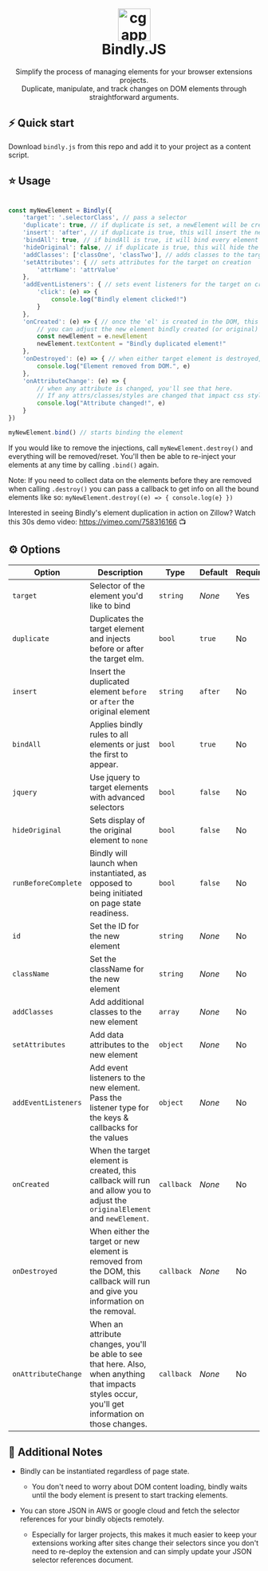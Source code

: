 <h1 align="center">
  <img alt="cgapp logo" src="https://i.ibb.co/drmDMXt/bindlyJS.png" width="65px"/><br/>
  Bindly.JS
</h1>
<p align="center">Simplify the process of managing elements for your browser extensions projects.</br>Duplicate, manipulate, and track changes on DOM elements through straightforward arguments.</p>

## ⚡️ Quick start

Download `bindly.js` from this repo and add it to your project as a content script.

## ⭐️ Usage

```javascript

const myNewElement = Bindly({
    'target': '.selectorClass', // pass a selector
    'duplicate': true, // if duplicate is set, a newElement will be created to mirror the target 'el'
    'insert': 'after', // if duplicate is true, this will insert the new element after or before the original in the DOM.
    'bindAll': true, // if bindAll is true, it will bind every element with the 'el' selector.
    'hideOriginal': false, // if duplicate is true, this will hide the original element if set to true.
    'addClasses': ['classOne', 'classTwo'], // adds classes to the target (original if duplicate = false, newElement if duplicate = true)
    'setAttributes': { // sets attributes for the target on creation
        'attrName': 'attrValue'
    },
    'addEventListeners': { // sets event listeners for the target on creation
        'click': (e) => {
            console.log("Bindly element clicked!")
        }
    },
    'onCreated': (e) => { // once the 'el' is created in the DOM, this callback will run.
        // you can adjust the new element bindly created (or original) like you would any DOM element.
        const newElement = e.newElement
        newElement.textContent = "Bindly duplicated element!"
    },
    'onDestroyed': (e) => { // when either target element is destroyed, this callback will run and give information on which element was destroyed and how.
        console.log("Element removed from DOM.", e)
    },
    'onAttributeChange': (e) => {
        // when any attribute is changed, you'll see that here.
        // If any attrs/classes/styles are changed that impact css style values, you will also see which styles were changed and from/to values.
        console.log("Attribute changed!", e)
    }
})

myNewElement.bind() // starts binding the element

```

If you would like to remove the injections, call `myNewElement.destroy()` and everything will be removed/reset. You'll then be able to re-inject your elements at any time by calling `.bind()` again.

Note: If you need to collect data on the elements before they are removed when calling `.destroy()` you can pass a callback to get info on all the bound elements like so: `myNewElement.destroy((e) => { console.log(e} })`

Interested in seeing Bindly's element duplication in action on Zillow? Watch this 30s demo video: https://vimeo.com/758316166 📺

## ⚙️ Options

| Option                | Description                                                                | Type     | Default        | Required?  |
|-----------------------|----------------------------------------------------------------------------|----------|----------------|------------|
| `target`              | Selector of the element you'd like to bind                                 | `string` | _None_         | Yes        |
| `duplicate`           | Duplicates the target element and injects before or after the target elm.  | `bool`   | `true`         | No         |
| `insert`              | Insert the duplicated element `before` or `after` the original element     | `string` | `after`        | No         |
| `bindAll`             | Applies bindly rules to all elements or just the first to appear.          | `bool`   | `true`         | No         |
| `jquery`              | Use jquery to target elements with advanced selectors                      | `bool`   | `false`        | No         |
| `hideOriginal`        | Sets display of the original element to `none`                             | `bool`   | `false`        | No         |
| `runBeforeComplete`   | Bindly will launch when instantiated, as opposed to being initiated on page state readiness.  | `bool`   | `false`        | No         |
| `id`                  | Set the ID for the new element                                             | `string` | _None_         | No         |
| `className`           | Set the className for the new element                                      | `string` | _None_         | No         |
| `addClasses`          | Add additional classes to the new element                                  | `array`  | _None_         | No         |
| `setAttributes`       | Add data attributes to the new element                                     | `object` | _None_         | No         |
| `addEventListeners`   | Add event listeners to the new element. Pass the listener type for the keys & callbacks for the values                            | `object`   | _None_ | No         |
| `onCreated`           | When the target element is created, this callback will run and allow you to adjust the `originalElement` and `newElement`.        | `callback` | _None_ | No         |
| `onDestroyed`         | When either the target or new element is removed from the DOM, this callback will run and give you information on the removal.    | `callback` | _None_ | No         |
| `onAttributeChange`   | When an attribute changes, you'll be able to see that here. Also, when anything that impacts styles occur, you'll get information on those changes.       | `callback` | _None_ | No         |



## 📖 Additional Notes

- Bindly can be instantiated regardless of page state.
    - You don't need to worry about DOM content loading, bindly waits until the body element is present to start tracking elements.

- You can store JSON in AWS or google cloud and fetch the selector references for your bindly objects remotely.
    - Especially for larger projects, this makes it much easier to keep your extensions working after sites change their selectors since you don't need to re-deploy the extension and can simply update your JSON selector references document.
